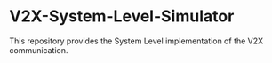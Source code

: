 # V2X-System-Level-Simulator
This repository provides the System Level implementation of the V2X communication.
